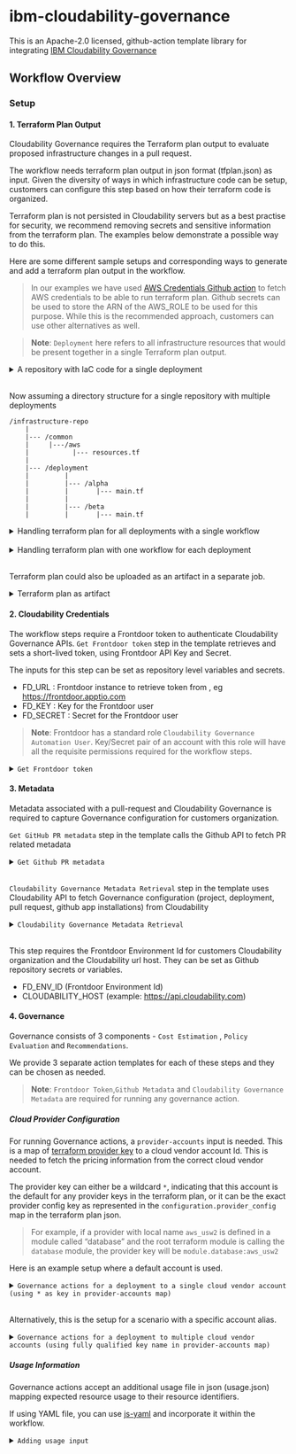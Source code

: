 # ibm-cloudability-governance

This is an Apache-2.0 licensed, github-action template library for integrating [IBM Cloudability Governance](https://www.apptio.com/products/cloudability/governance/)

## Workflow Overview

### Setup

#### 1. Terraform Plan Output

Cloudability Governance requires the Terraform plan output to evaluate proposed infrastructure changes in a pull request. 


The workflow needs terraform plan output in json format (tfplan.json) as input. Given the diversity of ways in which infrastructure code can be setup, customers can configure this step based on how their terraform code is organized.

Terraform plan is not persisted in Cloudability servers but as a best practise for security, we recommend removing secrets and sensitive information from the terraform plan. The examples below demonstrate a possible way to do this. 

Here are some different sample setups and corresponding ways to generate and add a terraform plan output in the workflow.

> In our examples we have used [AWS Credentials Github action](https://github.com/aws-actions/configure-aws-credentials) to fetch AWS credentials to be able to run terraform plan. Github secrets can be used to store the ARN of the AWS_ROLE to be used for this purpose. While this is the recommended approach, customers can use other alternatives as well. 

> **Note**: `Deployment` here refers to all infrastructure resources that would be present together in a single Terraform plan output. 

<details><summary> A repository with IaC code for a single deployment</summary>

``` yaml
name: Demo Pipeline
run-name: Deployment
on:
  pull_request:
    types: [opened, reopened, synchronize]
    paths:
    - '**.tf'
    - 'usage.yaml'
    - '!README.md'
    
jobs:
  terraform:
    runs-on: ubuntu-latest
    permissions:
      id-token: write
      contents: read
    defaults:
     run:
       shell: bash
       # Can change to specific directory here where Terraform files are present
       working-directory: ./
    steps:
      - name: Checkout repository
        uses: actions/checkout@v4
    
      - name: Setup AWS credentials
        uses: aws-actions/configure-aws-credentials@v4.1.0
        with:
          aws-region: us-west-2
          role-to-assume: ${{ secrets.AWS_ROLE }}
          role-session-name: ${{ github.run_id }}
    
      - name: Setup Terraform with specified version on the runner
        uses: hashicorp/setup-terraform@v3
        with:
          terraform_version: 1.10.5
          terraform_wrapper: false
    
      - name: Terraform init
        id: init
        run: terraform init
    
      - name: Terraform plan
        id: plan
        run: |
          terraform plan -lock=false -input=false -out=tfplan
          terraform show -json tfplan > tfplan.json
        continue-on-error: false
    
      - name: Redact secrets from tfplan
        run: |
          sed -i 's/"password":"[^"]*"/"password":""/g' tfplan.json
          sed -i 's/"secret_string":"{[^}]*}"/"secret_string":""/g' tfplan.json
```
</details></br>

Now assuming a directory structure for a single repository with multiple deployments
```
/infrastructure-repo
    |
    |--- /common
    |     |---/aws
    |           |--- resources.tf
    |     
    |--- /deployment
    |         |
    |         |--- /alpha
    |         |       |--- main.tf
    |         |
    |         |--- /beta
    |         |       |--- main.tf
```

<details><summary> Handling terraform plan for all deployments with a single workflow</summary>

``` yaml
name: Demo Pipeline
run-name: Deployment
on:
  pull_request:
    types: [opened, reopened, synchronize]
    paths:
    - '**.tf'
    - '**/usage.yaml'
jobs:
  setup:
    name: setup
    runs-on: ubuntu-latest
    permissions:
      id-token: write
      contents: read
    outputs:
      matrix: ${{ steps.set-deployment-matrix.outputs.matrix }}
    steps:
      - name: Checkout repository
        uses: actions/checkout@v4

      - name: Get list of deployments under 'deployment' folder
        id: set-deployment-matrix
        run: |
          dirs=$(find deployment -maxdepth 1 -mindepth 1 -type d -exec basename {} \;)
          echo "List of Deployments:"
          echo "$dirs"

          # Convert to JSON array
          deployments_json=$(printf '%s\n' $dirs | jq -R . | jq -s .)

          echo "Deployment matrix JSON: $deployments_json"
          echo "matrix<<EOF" >> $GITHUB_OUTPUT
          echo "$deployments_json" >> $GITHUB_OUTPUT
          echo "EOF" >> $GITHUB_OUTPUT
          
  cloudability-governance:
    needs: setup
    runs-on: ubuntu-latest
    permissions:
      contents: read
      pull-requests: write
      checks: write
    strategy:
      matrix:
        deployment: ${{ fromJson(needs.setup.outputs.matrix) }}
    steps:
      - name: Checkout repository
        uses: actions/checkout@v4
        
      - name: Setup AWS credentials
        uses: aws-actions/configure-aws-credentials@v4.1.0
        with:
          aws-region: us-west-2
          role-to-assume: ${{ secrets.AWS_ROLE }}
          role-session-name: ${{ github.run_id }}

      - name: Setup Terraform with specified version on the runner
        uses: hashicorp/setup-terraform@v3
        with:
          terraform_version: 1.10.5
          terraform_wrapper: false

      - name: Generate tfplan in the deployment directory
        id: tf
        run: |
          cd deployment/${{ matrix.deployment }}
          echo "Current Directory: $(pwd)"
          terraform init
          terraform plan -lock=false -input=false -out=tfplan
          terraform show -json tfplan > tfplan.json
        continue-on-error: false

      - name: Redact secrets from tfplan
        run: |
          sed -i 's/"password":"[^"]*"/"password":""/g' tfplan.json
          sed -i 's/"secret_string":"{[^}]*}"/"secret_string":""/g' tfplan.json
```
</details></br>

<details><summary>Handling terraform plan with one workflow for each deployment</summary>

``` yaml
name: Demo Pipeline
run-name: Deployment
on:
  pull_request:
    types: [opened, reopened, synchronize]
    paths:
    - 'common/aws/**'
    - 'deployment/beta/**' # Only triggers for the /beta Deployment
jobs:
  cloudability-governance:
    runs-on: ubuntu-latest
    permissions:
      contents: read
      pull-requests: write
      checks: write
    steps:
      - name: Checkout repository
        uses: actions/checkout@v4
        
      - name: Setup AWS credentials
        uses: aws-actions/configure-aws-credentials@v4.1.0
        with:
          aws-region: us-west-2
          role-to-assume: ${{ secrets.AWS_ROLE }}
          role-session-name: ${{ github.run_id }}

      - name: Setup Terraform with specified version on the runner
        uses: hashicorp/setup-terraform@v3
        with:
          terraform_version: 1.10.5
          terraform_wrapper: false

      - name: Generate tfplan in the beta directory
        id: tf
        run: |
          cd deployment/beta
          echo "Current Directory: $(pwd)"
          terraform init
          terraform plan -lock=false -input=false -out=tfplan
          terraform show -json tfplan > tfplan.json
        continue-on-error: false

      - name: Redact secrets from tfplan
        run: |
          sed -i 's/"password":"[^"]*"/"password":""/g' tfplan.json
          sed -i 's/"secret_string":"{[^}]*}"/"secret_string":""/g' tfplan.json
``` 
</details></br>


Terraform plan could also be uploaded as an artifact in a separate job.

<details><summary>Terraform plan as artifact</summary>

``` yaml
      - name: Download tfplan
        uses: actions/download-artifact@v4
        with:
          name: tfplan
```
</details>

#### 2. Cloudability Credentials 

The workflow steps require a Frontdoor token to authenticate Cloudability Governance APIs.
`Get Frontdoor token` step in the template retrieves and sets a short-lived token, using Frontdoor API Key and Secret. 

The inputs for this step can be set as repository level variables and secrets. 
 - FD_URL : Frontdoor instance to retrieve token from , eg https://frontdoor.apptio.com
 - FD_KEY : Key for the Frontdoor user
 - FD_SECRET : Secret for the Frontdoor user

>**Note**: Frontdoor has a standard role `Cloudability Governance Automation User`. Key/Secret pair of an account with this role will have all the requisite permissions required for the workflow steps.

<details><summary><code>Get Frontdoor token</code></summary>

``` yaml
      - name: Get Frontdoor token
        uses: ibm/ibm-cloudability-governance/actions/frontdoor/login@v0.1.0
        with:
          fd-url: ${{ vars.FD_URL }}
          fd-public-key: ${{ secrets.FD_KEY }}
          fd-secret-key: ${{ secrets.FD_SECRET }}
```
</details>

#### 3. Metadata 

Metadata associated with a pull-request and Cloudability Governance is required to capture Governance configuration for customers organization. 

`Get GitHub PR metadata` step in the template calls the Github API to fetch PR related metadata 

<details><summary><code>Get Github PR metadata</code></summary>

``` yaml
      - name: Get GitHub PR metadata
        uses: ibm/ibm-cloudability-governance/actions/github-info@v0.1.0
        with:
          github-token: ${{ secrets.GITHUB_TOKEN }}
          pr-number: ${{ github.event.pull_request.number }}

```
</details></br>


`Cloudability Governance Metadata Retrieval` step in the template uses Cloudability API to fetch Governance configuration (project, deployment, pull request, github app installations) from Cloudability 


<details><summary><code>Cloudability Governance Metadata Retrieval</code></summary>

``` yaml
      - name: Run Cloudability Governance Metadata Retrieval
        uses: ibm/ibm-cloudability-governance/actions/metadata@v0.1.0
        with:
          cloudability-host: ${{ vars.CLOUDABILITY_HOST }}
          fd-env-id: ${{ secrets.FD_ENV_ID }}

```
</details></br>


This step requires the Frontdoor Environment Id for customers Cloudability organization and the Cloudability url host. They can be set as Github repository secrets or variables.

- FD_ENV_ID (Frontdoor Environment Id) 
- CLOUDABILITY_HOST (example: https://api.cloudability.com)

#### 4. Governance 

Governance consists of 3 components - `Cost Estimation` , `Policy Evaluation` and `Recommendations`.

We provide 3 separate action templates for each of these steps and they can be chosen as needed. 

>**Note**: `Frontdoor Token`,`Github Metadata` and `Cloudability Governance Metadata` are required for running any governance action. 

##### Cloud Provider Configuration

For running Governance actions, a `provider-accounts` input is needed. This is a map of [terraform provider key](https://developer.hashicorp.com/terraform/language/providers/configuration#provider-configuration-1) to a cloud vendor account Id. This is needed to fetch the pricing information from the correct cloud vendor account. 

The provider key can either be a wildcard `*`, indicating that this account is the default for any provider keys in the terraform plan, or it can be the exact provider config key as represented in the `configuration.provider_config` map in the terraform plan json. 

>For example, if a provider with local name `aws_usw2` is defined in a module called “database” and the root terraform module is calling the `database` module, the provider key will be `module.database:aws_usw2`

Here is an example setup where a default account is used. 

<details><summary><code>Governance actions for a deployment to a single cloud vendor account (using * as key in provider-accounts map)</code></summary>

``` yaml
      - name: Run Cloudability Cost Estimation
        uses: ibm/ibm-cloudability-governance/actions/cost-estimation@v0.1.0
        with:
          github-token: ${{ secrets.GITHUB_TOKEN }}
          pr-number: ${{ github.event.pull_request.number }}
          cloudability-host: ${{ secrets.CLOUDABILITY_HOST }}
          fd-env-id: ${{ secrets.FD_ENV_ID }}
          deployment-name: "demo"
          provider-accounts: |
            {
              "*": {
                "account_id": "${{ secrets.AWS_ACCOUNT_ID }}", 
                "vendor": "aws"
              }
            }
          tf-plan: "tfplan.json"
          resource-usage: "usage.json"

      - name: Run Cloudability Governance Policy Evaluation
        uses: ibm/ibm-cloudability-governance/actions/policy-evaluation@v0.1.0
        with:
          github-token: ${{ secrets.GITHUB_TOKEN }}
          pr-number: ${{ github.event.pull_request.number }}
          cloudability-host: ${{ secrets.CLOUDABILITY_HOST }}
          fd-env-id: ${{ secrets.FD_ENV_ID }}
          deployment-name: "demo"
          provider-accounts: |
            {
              "*": {
                "account_id": "${{ secrets.AWS_ACCOUNT_ID }}", 
                "vendor": "aws"
              }
            }
          tf-plan: "tfplan.json"
          resource-usage: "usage.json"

      - name: Run Cloudability Recommendation
        uses: ibm/ibm-cloudability-governance/actions/recommendation@v0.1.0
        with:
          github-token: ${{ secrets.GITHUB_TOKEN }}
          pr-number: ${{ github.event.pull_request.number }}
          cloudability-host: ${{ secrets.CLOUDABILITY_HOST }}
          fd-env-id: ${{ secrets.FD_ENV_ID }}
          deployment-name: "demo"
          provider-accounts: |
            {
              "*": {
                "account_id": "${{ secrets.AWS_ACCOUNT_ID }}", 
                "vendor": "aws"
              }
            }
          tf-plan: "tfplan.json"
          resource-usage: "usage.json"

```
</details></br>

Alternatively, this is the setup for a scenario with a specific account alias.

<details><summary><code>Governance actions for a deployment to multiple cloud vendor accounts (using fully qualified key name in provider-accounts map)</code></summary>

``` yaml
      - name: Run Cloudability Cost Estimation
        uses: ibm/ibm-cloudability-governance/actions/cost-estimation@v0.1.0
        with:
          github-token: ${{ secrets.GITHUB_TOKEN }}
          pr-number: ${{ github.event.pull_request.number }}
          cloudability-host: ${{ secrets.CLOUDABILITY_HOST }}
          fd-env-id: ${{ secrets.FD_ENV_ID }}
          deployment-name: "demo"
          provider-accounts: |
            {
              "module.database:aws_usw2": {
                "account_id": "${{ secrets.AWS_ACCOUNT_ID }}", 
                "vendor": "aws"
              },
              "*": {
                "account_id": "${{ secrets.SECOND_AWS_ACCOUNT_ID }}", 
                "vendor": "aws"
              }
            }
          tf-plan: "tfplan.json"
          resource-usage: "usage.json"
```
</details>

##### Usage Information

Governance actions accept an additional usage file in json (usage.json) mapping expected resource usage to their resource identifiers.

If using YAML file, you can use [js-yaml](https://github.com/nodeca/js-yaml) and incorporate it within the workflow.

<details><summary><code>Adding usage input </code></summary>

``` yaml
      - name: Install js-yaml
        id: js-yaml
        run: npm install -g js-yaml
      # Generate usage.json from usage.yaml file
      - name: Convert usage.yaml
        id: usage
        run: |
          js-yaml usage.yaml > usage.json
```
</details>
